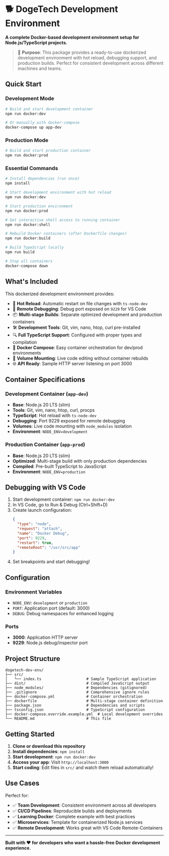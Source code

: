 # 🐕 DogeTech Development Environment

**A complete Docker-based development environment setup for Node.js/TypeScript projects.**

> 🎯 **Purpose**: This package provides a ready-to-use dockerized development environment with hot reload, debugging support, and production builds. Perfect for consistent development across different machines and teams.

## Quick Start

### Development Mode
```bash
# Build and start development container
npm run docker:dev

# Or manually with docker-compose
docker-compose up app-dev
```

### Production Mode
```bash
# Build and start production container
npm run docker:prod
```

### Essential Commands

```bash
# Install dependencies (run once)
npm install

# Start development environment with hot reload
npm run docker:dev

# Start production environment
npm run docker:prod

# Get interactive shell access to running container
npm run docker:shell

# Rebuild Docker containers (after Dockerfile changes)
npm run docker:build

# Build TypeScript locally
npm run build

# Stop all containers
docker-compose down
```

## What's Included

This dockerized development environment provides:

- 🔄 **Hot Reload**: Automatic restart on file changes with `ts-node-dev`
- 🐛 **Remote Debugging**: Debug port exposed on `9229` for VS Code
- 📦 **Multi-stage Builds**: Separate optimized development and production containers
- 🛠️ **Development Tools**: Git, vim, nano, htop, curl pre-installed
- 🔍 **Full TypeScript Support**: Configured with proper types and compilation
- 🐳 **Docker Compose**: Easy container orchestration for dev/prod environments
- 📁 **Volume Mounting**: Live code editing without container rebuilds
- 🌐 **API Ready**: Sample HTTP server listening on port 3000

## Container Specifications

### Development Container (`app-dev`)
- **Base**: Node.js 20 LTS (slim)
- **Tools**: Git, vim, nano, htop, curl, procps
- **TypeScript**: Hot reload with `ts-node-dev`
- **Debugging**: Port 9229 exposed for remote debugging
- **Volumes**: Live code mounting with `node_modules` isolation
- **Environment**: `NODE_ENV=development`

### Production Container (`app-prod`)
- **Base**: Node.js 20 LTS (slim) 
- **Optimized**: Multi-stage build with only production dependencies
- **Compiled**: Pre-built TypeScript to JavaScript
- **Environment**: `NODE_ENV=production`

## Debugging with VS Code

1. Start development container: `npm run docker:dev`
2. In VS Code, go to Run & Debug (Ctrl+Shift+D)
3. Create launch configuration:
   ```json
   {
     "type": "node",
     "request": "attach",
     "name": "Docker Debug",
     "port": 9229,
     "restart": true,
     "remoteRoot": "/usr/src/app"
   }
   ```
4. Set breakpoints and start debugging!

## Configuration

### Environment Variables
- `NODE_ENV`: `development` or `production`
- `PORT`: Application port (default: 3000)
- `DEBUG`: Debug namespaces for enhanced logging

### Ports
- **3000**: Application HTTP server
- **9229**: Node.js debug/inspector port

## Project Structure

```
dogetech-dev-env/
├── src/
│   └── index.ts                    # Sample TypeScript application
├── dist/                           # Compiled JavaScript output
├── node_modules/                   # Dependencies (gitignored)
├── .gitignore                      # Comprehensive ignore rules
├── docker-compose.yml              # Container orchestration
├── dockerfile                      # Multi-stage container definition  
├── package.json                    # Dependencies and scripts
├── tsconfig.json                   # TypeScript configuration
├── docker-compose.override.example.yml  # Local development overrides
└── README.md                       # This file
```

## Getting Started

1. **Clone or download this repository**
2. **Install dependencies**: `npm install`
3. **Start development**: `npm run docker:dev`
4. **Access your app**: Visit `http://localhost:3000`
5. **Start coding**: Edit files in `src/` and watch them reload automatically!

## Use Cases

Perfect for:
- ✅ **Team Development**: Consistent environment across all developers
- ✅ **CI/CD Pipelines**: Reproducible builds and deployments  
- ✅ **Learning Docker**: Complete example with best practices
- ✅ **Microservices**: Template for containerized Node.js services
- ✅ **Remote Development**: Works great with VS Code Remote-Containers

---

**Built with ❤️ for developers who want a hassle-free Docker development experience.**